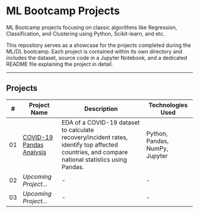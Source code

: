 # ML Bootcamp Projects

ML Bootcamp projects focusing on classic algorithms like Regression, Classification, and Clustering using Python, Scikit-learn, and etc.

This repository serves as a showcase for the projects completed during the ML/DL bootcamp. Each project is contained within its own directory and includes the dataset, source code in a Jupyter Notebook, and a dedicated README file explaining the project in detail.

---

## Projects

| #   | Project Name                               | Description                                                                 | Technologies Used                  |
| --- | ------------------------------------------ | --------------------------------------------------------------------------- | ---------------------------------- |
| 01  | [COVID-19 Pandas Analysis](./COVID-19-analysis-project/) | EDA of a COVID-19 dataset to calculate recovery/incident rates, identify top affected countries, and compare national statistics using Pandas. | Python, Pandas, NumPy, Jupyter     |
| 02  | *Upcoming Project...*                      | -                                                                           | -                                  |
| 03  | *Upcoming Project...*                      | -                                                                           | -                                  |

